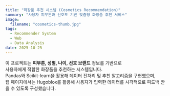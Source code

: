 ```yaml
---
title: "화장품 추천 시스템 (Cosmetics Recommendation)"
summary: "사용자 피부톤과 선호도 기반 맞춤형 화장품 추천 서비스"
image:
  filename: "cosmetics-thumb.jpg"
tags:
  - Recommender System
  - Web
  - Data Analysis
date: 2025-10-25
---
```


이 프로젝트는 **피부톤, 성별, 나이, 선호 브랜드** 정보를 기반으로  
사용자에게 적합한 화장품을 추천하는 시스템입니다.  
Pandas와 Scikit-learn을 활용해 데이터 전처리 및 추천 알고리즘을 구현했으며,  
웹 페이지에서는 Hugoblox를 활용해 사용자가 입력한 데이터를 시각적으로 피드백 받을 수 있도록 구성했습니다.